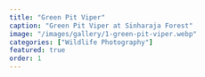 ```yaml
---
title: "Green Pit Viper"
caption: "Green Pit Viper at Sinharaja Forest"
image: "/images/gallery/1-green-pit-viper.webp"
categories: ["Wildlife Photography"]
featured: true
order: 1
---
```

